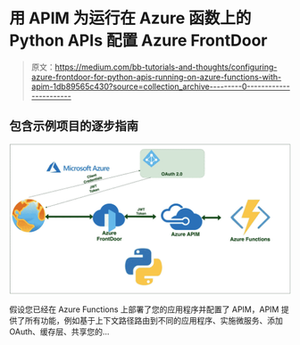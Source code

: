 # 用 APIM 为运行在 Azure 函数上的 Python APIs 配置 Azure FrontDoor

> 原文：<https://medium.com/bb-tutorials-and-thoughts/configuring-azure-frontdoor-for-python-apis-running-on-azure-functions-with-apim-1db89565c430?source=collection_archive---------0----------------------->

## 包含示例项目的逐步指南

![](img/7282c962ed813cc5ed893fdb15ffeb89.png)

假设您已经在 Azure Functions 上部署了您的应用程序并配置了 APIM，APIM 提供了所有功能，例如基于上下文路径路由到不同的应用程序、实施微服务、添加 OAuth、缓存层、共享您的…
